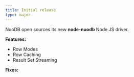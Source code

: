 ```yaml
---
title: Initial release
type: major
---
```


NuoDB open sources its new **node-nuodb** Node JS driver.

**Features:**

* Row Modes
* Row Caching
* Result Set Streaming

**Fixes:**

